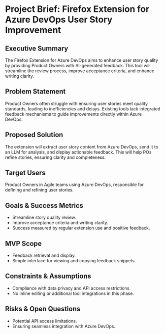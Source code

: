 # Project Brief: Firefox Extension for Azure DevOps User Story Improvement

## Executive Summary

The Firefox Extension for Azure DevOps aims to enhance user story quality by providing Product Owners with AI-generated feedback. This tool will streamline the review process, improve acceptance criteria, and enhance writing clarity.

## Problem Statement

Product Owners often struggle with ensuring user stories meet quality standards, leading to inefficiencies and delays. Existing tools lack integrated feedback mechanisms to guide improvements directly within Azure DevOps.

## Proposed Solution

The extension will extract user story content from Azure DevOps, send it to an LLM for analysis, and display actionable feedback. This will help POs refine stories, ensuring clarity and completeness.

## Target Users

Product Owners in Agile teams using Azure DevOps, responsible for defining and refining user stories.

## Goals & Success Metrics

- Streamline story quality review.
- Improve acceptance criteria and writing clarity.
- Success measured by regular extension use and positive feedback.

## MVP Scope

- Feedback retrieval and display.
- Simple interface for viewing and copying feedback snippets.

## Constraints & Assumptions

- Compliance with data privacy and API access restrictions.
- No inline editing or additional tool integrations in this phase.

## Risks & Open Questions

- Potential API access limitations.
- Ensuring seamless integration with Azure DevOps.